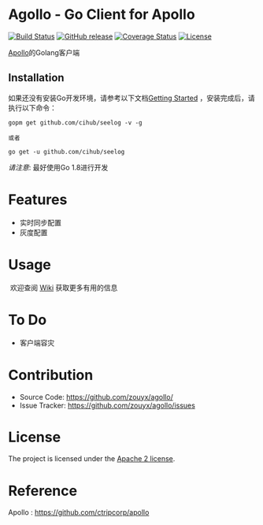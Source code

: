 Agollo - Go Client for Apollo
================

[![Build Status](https://travis-ci.org/zouyx/agollo.svg?branch=master)](https://travis-ci.org/zouyx/agollo)
[![GitHub release](https://img.shields.io/github/release/zouyx/agollo.svg)](https://github.com/zouyx/agollo/releases)
[![Coverage Status](https://coveralls.io/repos/github/zouyx/agollo/badge.svg?branch=master)](https://coveralls.io/github/zouyx/agollo?branch=master)
[![License](https://img.shields.io/badge/License-Apache%202.0-blue.svg)](https://opensource.org/licenses/Apache-2.0)

[Apollo](https://github.com/ctripcorp/apollo)的Golang客户端

Installation
------------

如果还没有安装Go开发环境，请参考以下文档[Getting Started](http://golang.org/doc/install.html) ，安装完成后，请执行以下命令：

```
gopm get github.com/cihub/seelog -v -g

或者

go get -u github.com/cihub/seelog
```

*请注意*: 最好使用Go 1.8进行开发

# Features
* 实时同步配置
* 灰度配置

# Usage
  欢迎查阅 [Wiki](https://github.com/zouyx/agollo/wiki) 获取更多有用的信息

# To Do
* 客户端容灾

# Contribution
  * Source Code: https://github.com/zouyx/agollo/
  * Issue Tracker: https://github.com/zouyx/agollo/issues
  
# License
The project is licensed under the [Apache 2 license](https://github.com/zouyx/agollo/blob/master/LICENSE).

# Reference
Apollo : https://github.com/ctripcorp/apollo
